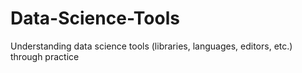 # Data-Science-Tools
Understanding data science tools (libraries, languages, editors, etc.) through practice
